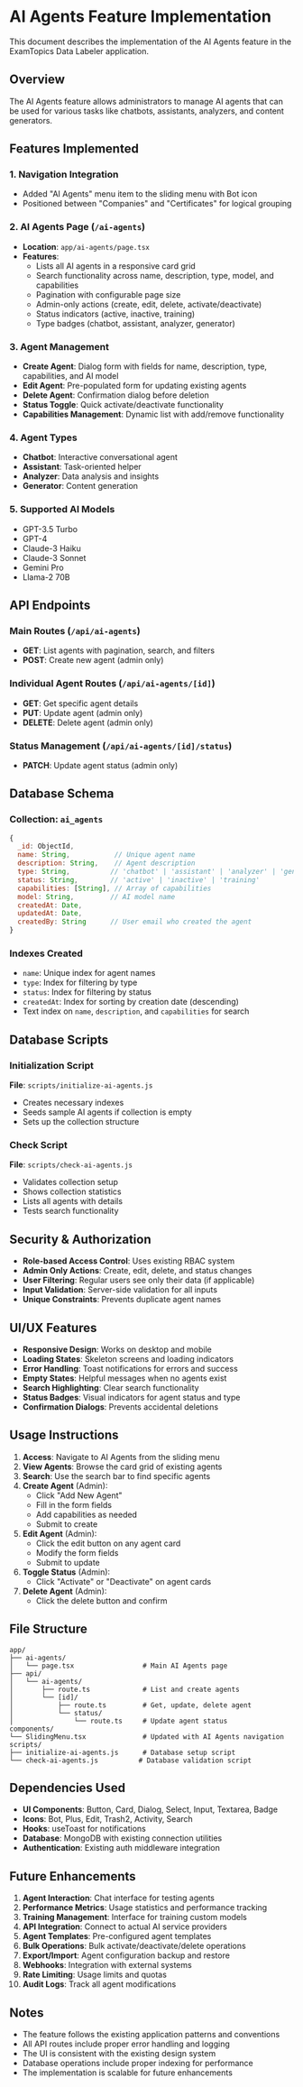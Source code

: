 # AI Agents Feature Implementation

This document describes the implementation of the AI Agents feature in the ExamTopics Data Labeler application.

## Overview

The AI Agents feature allows administrators to manage AI agents that can be used for various tasks like chatbots, assistants, analyzers, and content generators.

## Features Implemented

### 1. Navigation Integration
- Added "AI Agents" menu item to the sliding menu with Bot icon
- Positioned between "Companies" and "Certificates" for logical grouping

### 2. AI Agents Page (`/ai-agents`)
- **Location**: `app/ai-agents/page.tsx`
- **Features**:
  - Lists all AI agents in a responsive card grid
  - Search functionality across name, description, type, model, and capabilities
  - Pagination with configurable page size
  - Admin-only actions (create, edit, delete, activate/deactivate)
  - Status indicators (active, inactive, training)
  - Type badges (chatbot, assistant, analyzer, generator)

### 3. Agent Management
- **Create Agent**: Dialog form with fields for name, description, type, capabilities, and AI model
- **Edit Agent**: Pre-populated form for updating existing agents
- **Delete Agent**: Confirmation dialog before deletion
- **Status Toggle**: Quick activate/deactivate functionality
- **Capabilities Management**: Dynamic list with add/remove functionality

### 4. Agent Types
- **Chatbot**: Interactive conversational agent
- **Assistant**: Task-oriented helper
- **Analyzer**: Data analysis and insights
- **Generator**: Content generation

### 5. Supported AI Models
- GPT-3.5 Turbo
- GPT-4
- Claude-3 Haiku
- Claude-3 Sonnet
- Gemini Pro
- Llama-2 70B

## API Endpoints

### Main Routes (`/api/ai-agents`)
- **GET**: List agents with pagination, search, and filters
- **POST**: Create new agent (admin only)

### Individual Agent Routes (`/api/ai-agents/[id]`)
- **GET**: Get specific agent details
- **PUT**: Update agent (admin only)
- **DELETE**: Delete agent (admin only)

### Status Management (`/api/ai-agents/[id]/status`)
- **PATCH**: Update agent status (admin only)

## Database Schema

### Collection: `ai_agents`

```javascript
{
  _id: ObjectId,
  name: String,           // Unique agent name
  description: String,    // Agent description
  type: String,          // 'chatbot' | 'assistant' | 'analyzer' | 'generator'
  status: String,        // 'active' | 'inactive' | 'training'
  capabilities: [String], // Array of capabilities
  model: String,         // AI model name
  createdAt: Date,
  updatedAt: Date,
  createdBy: String      // User email who created the agent
}
```

### Indexes Created
- `name`: Unique index for agent names
- `type`: Index for filtering by type
- `status`: Index for filtering by status
- `createdAt`: Index for sorting by creation date (descending)
- Text index on `name`, `description`, and `capabilities` for search

## Database Scripts

### Initialization Script
**File**: `scripts/initialize-ai-agents.js`
- Creates necessary indexes
- Seeds sample AI agents if collection is empty
- Sets up the collection structure

### Check Script
**File**: `scripts/check-ai-agents.js`
- Validates collection setup
- Shows collection statistics
- Lists all agents with details
- Tests search functionality

## Security & Authorization

- **Role-based Access Control**: Uses existing RBAC system
- **Admin Only Actions**: Create, edit, delete, and status changes
- **User Filtering**: Regular users see only their data (if applicable)
- **Input Validation**: Server-side validation for all inputs
- **Unique Constraints**: Prevents duplicate agent names

## UI/UX Features

- **Responsive Design**: Works on desktop and mobile
- **Loading States**: Skeleton screens and loading indicators
- **Error Handling**: Toast notifications for errors and success
- **Empty States**: Helpful messages when no agents exist
- **Search Highlighting**: Clear search functionality
- **Status Badges**: Visual indicators for agent status and type
- **Confirmation Dialogs**: Prevents accidental deletions

## Usage Instructions

1. **Access**: Navigate to AI Agents from the sliding menu
2. **View Agents**: Browse the card grid of existing agents
3. **Search**: Use the search bar to find specific agents
4. **Create Agent** (Admin):
   - Click "Add New Agent"
   - Fill in the form fields
   - Add capabilities as needed
   - Submit to create
5. **Edit Agent** (Admin):
   - Click the edit button on any agent card
   - Modify the form fields
   - Submit to update
6. **Toggle Status** (Admin):
   - Click "Activate" or "Deactivate" on agent cards
7. **Delete Agent** (Admin):
   - Click the delete button and confirm

## File Structure

```
app/
├── ai-agents/
│   └── page.tsx                 # Main AI Agents page
├── api/
│   └── ai-agents/
│       ├── route.ts             # List and create agents
│       └── [id]/
│           ├── route.ts         # Get, update, delete agent
│           └── status/
│               └── route.ts     # Update agent status
components/
└── SlidingMenu.tsx              # Updated with AI Agents navigation
scripts/
├── initialize-ai-agents.js      # Database setup script
└── check-ai-agents.js          # Database validation script
```

## Dependencies Used

- **UI Components**: Button, Card, Dialog, Select, Input, Textarea, Badge
- **Icons**: Bot, Plus, Edit, Trash2, Activity, Search
- **Hooks**: useToast for notifications
- **Database**: MongoDB with existing connection utilities
- **Authentication**: Existing auth middleware integration

## Future Enhancements

1. **Agent Interaction**: Chat interface for testing agents
2. **Performance Metrics**: Usage statistics and performance tracking
3. **Training Management**: Interface for training custom models
4. **API Integration**: Connect to actual AI service providers
5. **Agent Templates**: Pre-configured agent templates
6. **Bulk Operations**: Bulk activate/deactivate/delete operations
7. **Export/Import**: Agent configuration backup and restore
8. **Webhooks**: Integration with external systems
9. **Rate Limiting**: Usage limits and quotas
10. **Audit Logs**: Track all agent modifications

## Notes

- The feature follows the existing application patterns and conventions
- All API routes include proper error handling and logging
- The UI is consistent with the existing design system
- Database operations include proper indexing for performance
- The implementation is scalable for future enhancements
